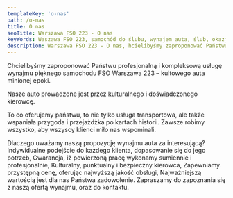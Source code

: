 ```yaml
---
templateKey: 'o-nas'
path: /o-nas
title: O nas
seoTitle: Warszawa FSO 223 - O nas
keyWords: Waszawa FSO 223, samochód do ślubu, wynajem auta, ślub, okazje
description: Warszawa FSO 223 - O nas, hcielibyśmy zaproponować Państwu profesjonalną i kompleksową usługę wynajmu pięknego samochodu FSO Warszawa 223
---
```

Chcielibyśmy zaproponować Państwu profesjonalną i kompleksową usługę wynajmu pięknego samochodu FSO Warszawa 223 – kultowego auta minionej epoki.

Nasze auto prowadzone jest przez kulturalnego i doświadczonego kierowcę.

To co oferujemy państwu, to nie tylko usługa transportowa, ale także wspaniała przygoda i przejażdżka po kartach historii.
Zawsze robimy wszystko, aby wszyscy klienci miło nas wspominali.

Dlaczego uważamy naszą propozycję wynajmu auta za interesującą?
Indywidualne podejście do każdego klienta, dopasowanie się do jego potrzeb,
Gwarancja, iż powierzoną pracę wykonamy sumiennie i profesjonalnie,
Kulturalny, punktualny i bezpieczny kierowca,
Zapewniamy przystępną cenę, oferując najwyższą jakość obsługi,
Najważniejszą wartością jest dla nas Państwa zadowolenie.
Zapraszamy do zapoznania się z naszą ofertą wynajmu, oraz do kontaktu.
